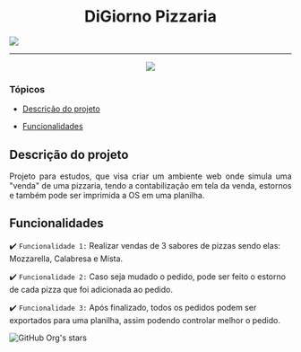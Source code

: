 <h1 align="center">DiGiorno Pizzaria</h1>

<img align="center" src="https://i.imgur.com/Ojw0ReY.png">

<hr>

<p align="center">
<img src="https://img.shields.io/badge/STATUS-Desenvolvido-%230065b2"/>
</p>

### Tópicos 

- [Descrição do projeto](#descrição-do-projeto)

- [Funcionalidades](#funcionalidades)

## Descrição do projeto 

<p align="justify">
 Projeto para estudos, que visa criar um ambiente web onde simula uma "venda" de uma pizzaria, tendo a contabilização em tela da venda, estornos e também pode ser imprimida a OS em uma planilha.
</p>

## Funcionalidades

:heavy_check_mark: `Funcionalidade 1:` Realizar vendas de 3 sabores de pizzas sendo elas: Mozzarella, Calabresa e Mista.

:heavy_check_mark: `Funcionalidade 2:` Caso seja mudado o pedido, pode ser feito o estorno de cada pizza que foi adicionada ao pedido.

:heavy_check_mark: `Funcionalidade 3:` Após finalizado, todos os pedidos podem ser exportados para uma planilha, assim podendo controlar melhor o pedido.

![GitHub Org's stars](https://img.shields.io/github/stars/vagnercruz?style=social)
